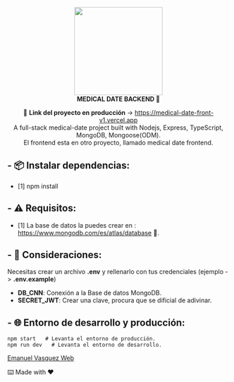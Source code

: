 <div align="center">

<img width="200" src="https://res.cloudinary.com/emanuel-hardwell/image/upload/v1659587554/dise%C3%B1o/favicon_rce5fa.png" /><br />
<strong>MEDICAL DATE BACKEND 🚀</strong>

🔗 **Link del proyecto en producción** -> https://medical-date-front-v1.vercel.app<br />
A full-stack medical-date project built with Nodejs, Express, TypeScript, MongoDB, Mongoose(ODM).<br />
El frontend esta en otro proyecto, llamado medical date frontend.<br />

</div>

## - 📦 Instalar dependencias:

- [1] npm install

## - ⚠️ Requisitos:

- [1] La base de datos la puedes crear en : https://www.mongodb.com/es/atlas/database 💾.

## - 👀 Consideraciones:

Necesitas crear un archivo **.env** y rellenarlo con tus credenciales (ejemplo -> **.env.example**)

- **DB_CNN**: Conexión a la Base de datos MongoDB.
- **SECRET_JWT**: Crear una clave, procura que se dificial de adivinar.

## - 🌐 Entorno de desarrollo y producción:

```
npm start   # Levanta el entorno de producción.
npm run dev   # Levanta el entorno de desarrollo.
```

[Emanuel Vasquez Web](https://emanuelhardwell.github.io)

⌨️ Made with ❤️
